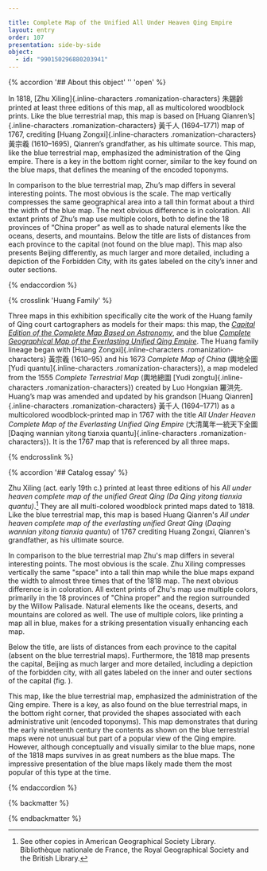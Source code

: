 ```yaml
---

title: Complete Map of the Unified All Under Heaven Qing Empire
layout: entry
order: 107
presentation: side-by-side
object:
  - id: "990150296880203941"
---
```


{% accordion '## About this object' '' 'open' %}

In 1818, [Zhu Xiling]{.inline-characters .romanization-characters} <span class="inline-characters chinese-characters">朱錫齡</span> printed at least three editions of this map, all as multicolored woodblock prints. Like the blue terrestrial map, this map is based on [Huang Qianren’s]{.inline-characters .romanization-characters} <span class="inline-characters chinese-characters">黃千人</span> (1694–1771) map of 1767, crediting [Huang Zongxi]{.inline-characters .romanization-characters} <span class="inline-characters chinese-characters">黃宗羲</span> (1610–1695), Qianren’s grandfather, as his ultimate source. This map, like the blue terrestrial map, emphasized the administration of the Qing empire. There is a key in the bottom right corner, similar to the key found on the blue maps, that defines the meaning of the encoded toponyms.

In comparison to the blue terrestrial map, Zhu’s map differs in several interesting points. The most obvious is the scale. The map vertically compresses the same geographical area into a tall thin format about a third the width of the blue map. The next obvious difference is in coloration. All extant prints of Zhu’s map use multiple colors, both to define the 18 provinces of “China proper” as well as to shade natural elements like the oceans, deserts, and mountains. Below the title are lists of distances from each province to the capital (not found on the blue map). This map also presents Beijing differently, as much larger and more detailed, including a depiction of the Forbidden City, with its gates labeled on the city’s inner and outer sections.

{% endaccordion %}

{% crosslink 'Huang Family' %}

Three maps in this exhibition specifically cite the work of the Huang family of Qing court cartographers as models for their maps: this map, the [*Capital Edition of the Complete Map Based on Astronomy*](/catalogue/6/), and the blue [*Complete Geographical Map of the Everlasting Unified Qing Empire*](/catalogue/3/). The Huang family lineage began with [Huang Zongxi]{.inline-characters .romanization-characters} <span class="inline-characters chinese-characters">黃宗羲</span> (1610–95) and his 1673 *Complete Map of China* (<span class="inline-characters chinese-characters">輿地全圖</span> [Yudi quantu]{.inline-characters .romanization-characters}), a map modeled from the 1555 *Complete Terrestrial Map* (<span class="inline-characters chinese-characters">輿地總圖</span> [Yudi zongtu]{.inline-characters .romanization-characters}) created by Luo Hongxian <span class="inline-characters chinese-characters">羅洪先</span>. Huang’s map was amended and updated by his grandson [Huang Qianren]{.inline-characters .romanization-characters} <span class="inline-characters chinese-characters">黃千人</span> (1694–1771) as a multicolored woodblock-printed map in 1767 with the title *All Under Heaven Complete Map of the Everlasting Unified Qing Empire* (<span class="inline-characters chinese-characters">大清萬年一統天下全圖</span> [Daqing wannian yitong tianxia quantu]{.inline-characters .romanization-characters}). It is the 1767 map that is referenced by all three maps.

{% endcrosslink %}


{% accordion '## Catalog essay' %}

Zhu Xiling (act. early 19th c.) printed at least three editions of his *All under heaven complete map of the unified Great Qing (Da Qing yitong tianxia quantu)*.[^1] They are all multi-colored woodblock printed maps dated to 1818. Like the blue terrestrial map, this map is based Huang Qianren's *All under heaven complete map of the everlasting unified Great Qing* (*Daqing wannian yitong tianxia quantu*) of 1767 crediting Huang Zongxi, Qianren's grandfather, as his ultimate source.

In comparison to the blue terrestrial map Zhu's map differs in several interesting points. The most obvious is the scale. Zhu Xiling compresses vertically the same "space" into a tall thin map while the blue maps expand the width to almost three times that of the 1818 map. The next obvious difference is in coloration. All extent prints of Zhu's map use multiple colors, primarily in the 18 provinces of "China proper" and the region surrounded by the Willow Palisade. Natural elements like the oceans, deserts, and mountains are colored as well. The use of multiple colors, like printing a map all in blue, makes for a striking presentation visually enhancing each map.

Below the title, are lists of distances from each province to the capital (absent on the blue terrestrial maps). Furthermore, the 1818 map presents the capital, Beijing as much larger and more detailed, including a depiction of the forbidden city, with all gates labeled on the inner and outer sections of the capital (fig. ).

This map, like the blue terrestrial map, emphasized the administration of the Qing empire. There is a key, as also found on the blue terrestrial maps, in the bottom right corner, that provided the shapes associated with each administrative unit (encoded toponyms). This map demonstrates that during the early nineteenth century the contents as shown on the blue terrestrial maps were not unusual but part of a popular view of the Qing empire. However, although conceptually and visually similar to the blue maps, none of the 1818 maps survives in as great numbers as the blue maps. The impressive presentation of the blue maps likely made them the most popular of this type at the time.

[^1]: See other copies in American Geographical Society Library. Bibliothèque nationale de France, the Royal Geographical Society and the British Library.

{% endaccordion %}


{% backmatter %}


{% endbackmatter %}
